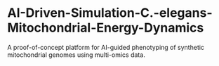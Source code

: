 # AI-Driven-Simulation-C.-elegans-Mitochondrial-Energy-Dynamics
A proof-of-concept platform for AI-guided phenotyping of synthetic mitochondrial genomes using multi-omics data.
